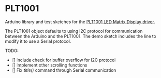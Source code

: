 # PLT1001
Arduino library and test sketches for the <a href="http://www.embeddedadventures.com/led_matrix_display_driver_plt-1001v4.html">PLT1001 LED Matrix Display driver</a>.

The PLT1001 object defaults to using I2C protocol for communication between the Arduino and the PLT1001. The demo sketch includes the line to modify it to use a Serial protocol. 

TODO:
- [] Include check for buffer overflow for I2C protocol
- [] Implement other scrolling functions
- [] Fix *title()* command through Serial communication
